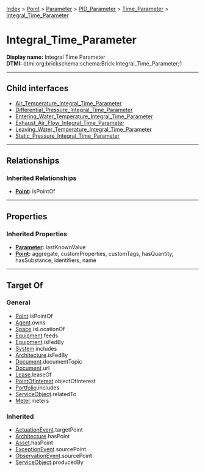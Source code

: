 [Index](../../../../../index.md) > [Point](../../../../Point.md) > [Parameter](../../../Parameter.md) > [PID_Parameter](../../PID_Parameter.md) > [Time_Parameter](../Time_Parameter.md) > [Integral_Time_Parameter](#)
# Integral_Time_Parameter

**Display name:** Integral Time Parameter<br />
**DTMI:** dtmi:org:brickschema:schema:Brick:Integral_Time_Parameter;1

---

## Child interfaces
* [Air_Temperature_Integral_Time_Parameter](Air_Temperature-/Air_Temperature_Integral_Time_Parameter.md)
* [Differential_Pressure_Integral_Time_Parameter](Differential_Pressure-/Differential_Pressure_Integral_Time_Parameter.md)
* [Entering_Water_Temperature_Integral_Time_Parameter](Entering_Water_Temperature-.md)
* [Exhaust_Air_Flow_Integral_Time_Parameter](Exhaust_Air_Flow-/Exhaust_Air_Flow_Integral_Time_Parameter.md)
* [Leaving_Water_Temperature_Integral_Time_Parameter](Leaving_Water_Temperature-.md)
* [Static_Pressure_Integral_Time_Parameter](Static_Pressure-/Static_Pressure_Integral_Time_Parameter.md)

---

## Relationships

### Inherited Relationships
* **[Point](../../../../Point.md):** isPointOf

---

## Properties

### Inherited Properties
* **[Parameter](../../../Parameter.md):** lastKnownValue
* **[Point](../../../../Point.md):** aggregate, customProperties, customTags, hasQuantity, hasSubstance, identifiers, name

---

## Target Of
### General
* [Point](../../../../Point.md).isPointOf
* [Agent](../../../../../Agent/Agent.md).owns
* [Space](../../../../../Space/Space.md).isLocationOf
* [Equipment](../../../../../Asset/Equipment/Equipment.md).feeds
* [Equipment](../../../../../Asset/Equipment/Equipment.md).isFedBy
* [System](../../../../../Collection/System/System.md).includes
* [Architecture](../../../../../Space/Architecture/Architecture.md).isFedBy
* [Document](../../../../../Information/Document/Document.md).documentTopic
* [Document](../../../../../Information/Document/Document.md).url
* [Lease](../../../../../Event/Lease.md).leaseOf
* [PointOfInterest](../../../../../Information/PointOfInterest.md).objectOfInterest
* [Portfolio](../../../../../Collection/Portfolio.md).includes
* [ServiceObject](../../../../../Information/ServiceObject/ServiceObject.md).relatedTo
* [Meter](../../../../../Asset/Equipment/Meter/Meter.md).meters
### Inherited
* [ActuationEvent](../../../../../Event/Point-/ActuationEvent.md).targetPoint
* [Architecture](../../../../../Space/Architecture/Architecture.md).hasPoint
* [Asset](../../../../../Asset/Asset.md).hasPoint
* [ExceptionEvent](../../../../../Event/Point-/ExceptionEvent.md).sourcePoint
* [ObservationEvent](../../../../../Event/Point-/ObservationEvent/ObservationEvent.md).sourcePoint
* [ServiceObject](../../../../../Information/ServiceObject/ServiceObject.md).producedBy
